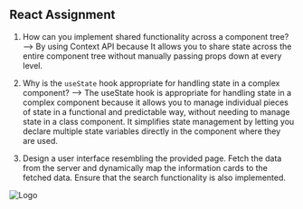 ## React Assignment

1. How can you implement shared functionality across a component tree?
--> By using Context API because It allows you to share state across the entire component tree without manually passing props down at every level.

2. Why is the `useState` hook appropriate for handling state in a complex component?
--> The useState hook is appropriate for handling state in a complex component because it allows you to manage individual pieces of state in a functional and predictable way, without needing to manage state in a class component. It simplifies state management by letting you declare multiple state variables directly in the component where they are used.

3. Design a user interface resembling the provided page. Fetch the data from the server and dynamically map the information cards to the fetched data. Ensure that the search functionality is also implemented.

![Logo](UI-Screen-1.png)

